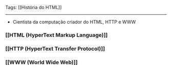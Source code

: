 
Tags: [[História do HTML]]

----

- Cientista da computação criador do HTML, HTTP e WWW

### [[HTML (HyperText Markup Language)]]
### [[HTTP (HyperText Transfer Protocol)]]
### [[WWW (World Wide Web)]]
